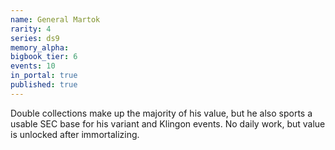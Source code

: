 ```yaml
---
name: General Martok
rarity: 4
series: ds9
memory_alpha:
bigbook_tier: 6
events: 10
in_portal: true
published: true
---
```


Double collections make up the majority of his value, but he also sports a usable SEC base for his variant and Klingon events. No daily work, but value is unlocked after immortalizing.
